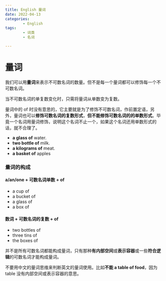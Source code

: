 ```yaml
---
title: English 量词
date: 2022-04-13
categories:
        - English
tags:
        - 词类
        - 名词

---
```


# 量词

我们可以用**量词**来表示不可数名词的数量。但不是每一个量词都可以修饰每一个不可数名词。

当不可数名词的单复数变化时，只需将量词从单数变为复数。

量词中的 of 时没有意思的，它主要就是为了修饰不可数名词，作前置定语，另外，量词也可以**修饰可数名词的复数形式**，**但不能修饰可数名词的的单数形式**。毕竟一个名词用量词修饰，说明这个名词不止一个，如果这个名词还用单数形式的话，就不合理了。

- **a glass of** water.
- **two bottle of** milk.
- **a kilograms of** meat.
- **a basket of** apples

### 量词的构成

#### a/an/one + 可数名词单数 + of

- a cup of
- a bucket of
- a glass of
- a box of

#### 数词 + 可数名词的复数 + of

- two bottles of
- three tins of
- the boxes of

并不是所有可数名词都能构成量词，只有那种**有内部空间**或**表示容器**或一些**符合逻辑**的可数名词才能构成量词。

不要用中文的量词思维来判断英文的量词使用。比如**不能 a table of food**，因为 table 没有内部空间或表示容器的意思。
